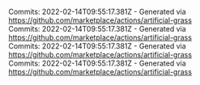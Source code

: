 Commits: 2022-02-14T09:55:17.381Z - Generated via https://github.com/marketplace/actions/artificial-grass
<br>
Commits: 2022-02-14T09:55:17.381Z - Generated via https://github.com/marketplace/actions/artificial-grass
<br>
Commits: 2022-02-14T09:55:17.381Z - Generated via https://github.com/marketplace/actions/artificial-grass
<br>
Commits: 2022-02-14T09:55:17.381Z - Generated via https://github.com/marketplace/actions/artificial-grass
<br>
